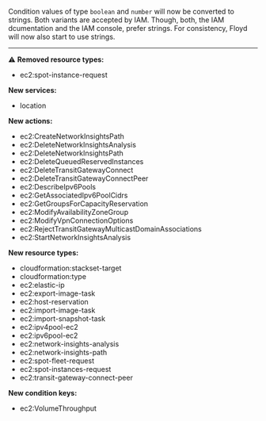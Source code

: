 Condition values of type `boolean` and `number` will now be converted to strings. Both variants are accepted by IAM. Though, both, the IAM dcumentation and the IAM console, prefer strings. For consistency, Floyd will now also start to use strings.

---

:warning: **Removed resource types:**

- ec2:spot-instance-request

**New services:**

- location

**New actions:**

- ec2:CreateNetworkInsightsPath
- ec2:DeleteNetworkInsightsAnalysis
- ec2:DeleteNetworkInsightsPath
- ec2:DeleteQueuedReservedInstances
- ec2:DeleteTransitGatewayConnect
- ec2:DeleteTransitGatewayConnectPeer
- ec2:DescribeIpv6Pools
- ec2:GetAssociatedIpv6PoolCidrs
- ec2:GetGroupsForCapacityReservation
- ec2:ModifyAvailabilityZoneGroup
- ec2:ModifyVpnConnectionOptions
- ec2:RejectTransitGatewayMulticastDomainAssociations
- ec2:StartNetworkInsightsAnalysis

**New resource types:**

- cloudformation:stackset-target
- cloudformation:type
- ec2:elastic-ip
- ec2:export-image-task
- ec2:host-reservation
- ec2:import-image-task
- ec2:import-snapshot-task
- ec2:ipv4pool-ec2
- ec2:ipv6pool-ec2
- ec2:network-insights-analysis
- ec2:network-insights-path
- ec2:spot-fleet-request
- ec2:spot-instances-request
- ec2:transit-gateway-connect-peer

**New condition keys:**

- ec2:VolumeThroughput
